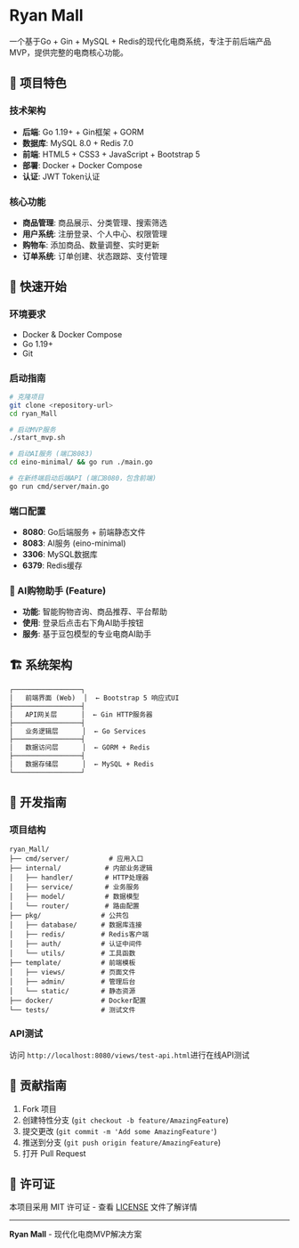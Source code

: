 # Ryan Mall

一个基于Go + Gin + MySQL + Redis的现代化电商系统，专注于前后端产品MVP，提供完整的电商核心功能。

## 🌟 项目特色

### 技术架构

- **后端**: Go 1.19+ + Gin框架 + GORM
- **数据库**: MySQL 8.0 + Redis 7.0
- **前端**: HTML5 + CSS3 + JavaScript + Bootstrap 5
- **部署**: Docker + Docker Compose
- **认证**: JWT Token认证

### 核心功能

-  **商品管理**: 商品展示、分类管理、搜索筛选
-  **用户系统**: 注册登录、个人中心、权限管理
-  **购物车**: 添加商品、数量调整、实时更新
-  **订单系统**: 订单创建、状态跟踪、支付管理

## 🚀 快速开始

### 环境要求

- Docker & Docker Compose
- Go 1.19+
- Git

### 启动指南

```bash
# 克隆项目
git clone <repository-url>
cd ryan_Mall

# 启动MVP服务
./start_mvp.sh

# 启动AI服务 (端口8083)
cd eino-minimal/ && go run ./main.go

# 在新终端启动后端API (端口8080，包含前端)
go run cmd/server/main.go
```

### 端口配置

- **8080**: Go后端服务 + 前端静态文件
- **8083**: AI服务 (eino-minimal)
- **3306**: MySQL数据库
- **6379**: Redis缓存

### 🤖 AI购物助手 (Feature)

- **功能**: 智能购物咨询、商品推荐、平台帮助
- **使用**: 登录后点击右下角AI助手按钮
- **服务**: 基于豆包模型的专业电商AI助手

## 🏗️ 系统架构

```txt
┌─────────────────┐
│   前端界面 (Web)  │  ← Bootstrap 5 响应式UI
├─────────────────┤
│   API网关层      │  ← Gin HTTP服务器
├─────────────────┤
│   业务逻辑层      │  ← Go Services
├─────────────────┤
│   数据访问层      │  ← GORM + Redis
├─────────────────┤
│   数据存储层      │  ← MySQL + Redis
└─────────────────┘
```

## 🔧 开发指南

### 项目结构

```text
ryan_Mall/
├── cmd/server/          # 应用入口
├── internal/           # 内部业务逻辑
│   ├── handler/        # HTTP处理器
│   ├── service/        # 业务服务
│   ├── model/          # 数据模型
│   └── router/         # 路由配置
├── pkg/               # 公共包
│   ├── database/      # 数据库连接
│   ├── redis/         # Redis客户端
│   ├── auth/          # 认证中间件
│   └── utils/         # 工具函数
├── template/          # 前端模板
│   ├── views/         # 页面文件
│   ├── admin/         # 管理后台
│   └── static/        # 静态资源
├── docker/            # Docker配置
└── tests/             # 测试文件
```

### API测试

访问 `http://localhost:8080/views/test-api.html`进行在线API测试

## 🤝 贡献指南

1. Fork 项目
2. 创建特性分支 (`git checkout -b feature/AmazingFeature`)
3. 提交更改 (`git commit -m 'Add some AmazingFeature'`)
4. 推送到分支 (`git push origin feature/AmazingFeature`)
5. 打开 Pull Request

## 📄 许可证

本项目采用 MIT 许可证 - 查看 [LICENSE](LICENSE) 文件了解详情

---

**Ryan Mall** - 现代化电商MVP解决方案
